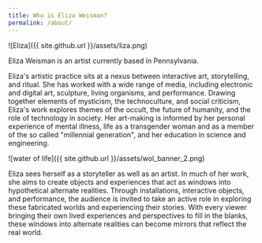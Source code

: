 ```yaml
---
title: Who is Eliza Weisman?
permalink: /about/
---
```


![Eliza]({{ site.github.url }}/assets/liza.png)

<p class="lead">Eliza Weisman is an artist currently based in Pennsylvania.</p>

Eliza's artistic practice sits at a nexus between interactive art, storytelling, and ritual. She has worked with a wide range of media, including electronic and digital art, sculpture, living organisms, and performance. Drawing together elements of mysticism, the technoculture, and social criticism, Eliza's work explores themes of the occult, the future of humanity, and the role of technology in society. Her art-making is informed by her personal experience of mental illness, life as a transgender woman and as a member of the so called "millennial generation", and her education in science and engineering.

![water of life]({{ site.github.url }}/assets/wol_banner_2.png)

Eliza sees herself as a storyteller as well as an artist. In much of her work, she aims to create objects and experiences that act as windows into hypothetical alternate realities. Through installations, interactive objects, and performance, the audience is invited to take an active role in exploring these fabricated worlds and experiencing their stories. With every viewer bringing their own lived experiences and perspectives to fill in the blanks, these windows into alternate realities can become mirrors that reflect the real world.
